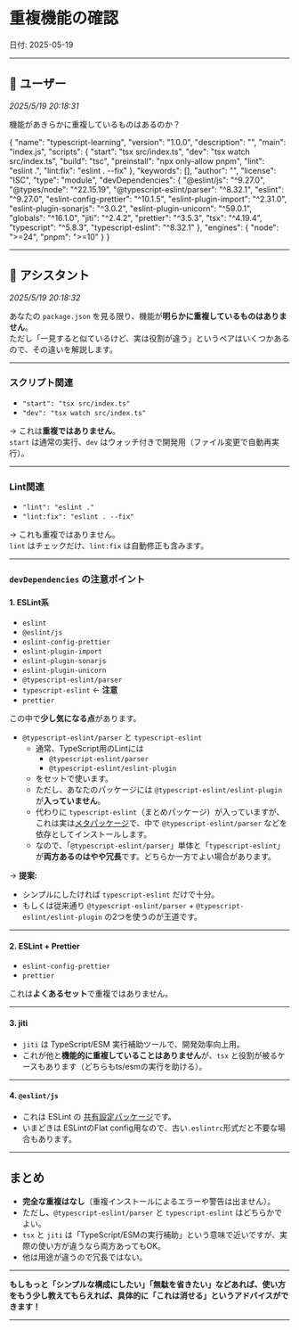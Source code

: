 # 重複機能の確認

日付: 2025-05-19

---

## 👤 ユーザー
*2025/5/19 20:18:31*

機能があきらかに重複しているものはあるのか？

{
  "name": "typescript-learning",
  "version": "1.0.0",
  "description": "",
  "main": "index.js",
  "scripts": {
    "start": "tsx src/index.ts",
    "dev": "tsx watch src/index.ts",
    "build": "tsc",
    "preinstall": "npx only-allow pnpm",
    "lint": "eslint .",
    "lint:fix": "eslint . --fix"
  },
  "keywords": [],
  "author": "",
  "license": "ISC",
  "type": "module",
  "devDependencies": {
    "@eslint/js": "^9.27.0",
    "@types/node": "^22.15.19",
    "@typescript-eslint/parser": "^8.32.1",
    "eslint": "^9.27.0",
    "eslint-config-prettier": "^10.1.5",
    "eslint-plugin-import": "^2.31.0",
    "eslint-plugin-sonarjs": "^3.0.2",
    "eslint-plugin-unicorn": "^59.0.1",
    "globals": "^16.1.0",
    "jiti": "^2.4.2",
    "prettier": "^3.5.3",
    "tsx": "^4.19.4",
    "typescript": "^5.8.3",
    "typescript-eslint": "^8.32.1"
  },
  "engines": {
    "node": "&gt;=24",
    "pnpm": "&gt;=10"
  }
}

---

## 🤖 アシスタント
*2025/5/19 20:18:32*

あなたの `package.json` を見る限り、機能が**明らかに重複しているものはありません**。  
ただし「一見すると似ているけど、実は役割が違う」というペアはいくつかあるので、その違いを解説します。

---

### スクリプト関連

- `"start": "tsx src/index.ts"`
- `"dev": "tsx watch src/index.ts"`

→ これは**重複ではありません**。  
`start` は通常の実行、`dev` はウォッチ付きで開発用（ファイル変更で自動再実行）。

---

### Lint関連

- `"lint": "eslint ."`
- `"lint:fix": "eslint . --fix"`

→ これも重複ではありません。  
`lint` はチェックだけ、`lint:fix` は自動修正も含みます。

---

### `devDependencies` の注意ポイント

#### 1. ESLint系

- `eslint`
- `@eslint/js`
- `eslint-config-prettier`
- `eslint-plugin-import`
- `eslint-plugin-sonarjs`
- `eslint-plugin-unicorn`
- `@typescript-eslint/parser`
- `typescript-eslint` ← **注意**
- `prettier`

この中で**少し気になる点**があります。

- `@typescript-eslint/parser` と `typescript-eslint`
  - 通常、TypeScript用のLintには
    - `@typescript-eslint/parser`
    - `@typescript-eslint/eslint-plugin`
  - をセットで使います。  
  - ただし、あなたのパッケージには `@typescript-eslint/eslint-plugin` が**入っていません**。
  - 代わりに `typescript-eslint`（まとめパッケージ）が入っていますが、これは実は[メタパッケージ](https://typescript-eslint.io/getting-started/)で、中で `@typescript-eslint/parser` などを依存としてインストールします。
  - なので、「`@typescript-eslint/parser`」単体と「`typescript-eslint`」が**両方あるのはやや冗長**です。どちらか一方でよい場合があります。

→ **提案:**  
- シンプルにしたければ `typescript-eslint` だけで十分。
- もしくは従来通り `@typescript-eslint/parser` + `@typescript-eslint/eslint-plugin` の2つを使うのが王道です。

---

#### 2. ESLint + Prettier

- `eslint-config-prettier`
- `prettier`

これは**よくあるセット**で重複ではありません。

---

#### 3. jiti

- `jiti` は TypeScript/ESM 実行補助ツールで、開発効率向上用。
- これが他と**機能的に重複していることはありません**が、`tsx` と役割が被るケースもあります（どちらもts/esmの実行を助ける）。

---

#### 4. `@eslint/js`

- これは ESLint の [共有設定パッケージ](https://eslint.org/docs/latest/use/configure/packages#shareable-configs)です。
- いまどきは ESLintのFlat config用なので、古い`.eslintrc`形式だと不要な場合もあります。

---

## まとめ

- **完全な重複はなし**（重複インストールによるエラーや警告は出ません）。
- ただし、`@typescript-eslint/parser` と `typescript-eslint` はどちらかでよい。
- `tsx` と `jiti` は「TypeScript/ESMの実行補助」という意味で近いですが、実際の使い方が違うなら両方あってもOK。
- 他は用途が違うので冗長ではない。

---

**もしもっと「シンプルな構成にしたい」「無駄を省きたい」などあれば、使い方をもう少し教えてもらえれば、具体的に「これは消せる」というアドバイスができます！**

---
